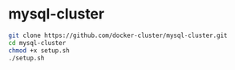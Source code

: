 # mysql-cluster

``` bash
git clone https://github.com/docker-cluster/mysql-cluster.git
cd mysql-cluster
chmod +x setup.sh
./setup.sh
```
